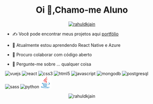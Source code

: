 <h1 align="center">Oi 👋,Chamo-me Aluno</h1>

<p align="center">
<a href=https://linkedin.com target="blank"><img align="center" src=https://cdn.jsdelivr.net/npm/simple-icons@3.0.1/icons/linkedin.svg alt="rahuldkjain" height="20" width="20" /></a>
</p>

- ✍ Você pode encontrar meus projetos aqui [portfólio](www......)
- 🌱 Atualmente estou aprendendo React Native e Azure
- 👯 Procuro colaborar com código aberto
- 💬 Pergunte-me sobre ... qualquer coisa


  <p align="center">
 <img src=https://devicons.github.io/devicon/devicon.git/icons/vuejs/vuejs-original-wordmark.svg alt=vuejs width="40" height="40"/> <img src=https://devicons.github.io/devicon/devicon.git/icons/react/react-original-wordmark.svg alt=react width="40" height="40"/> <img src=https://devicons.github.io/devicon/devicon.git/icons/css3/css3-original-wordmark.svg alt=css3 width="40" height="40"/> <img src=https://devicons.github.io/devicon/devicon.git/icons/html5/html5-original-wordmark.svg alt=html5 width="40" height="40"/> <img src=https://devicons.github.io/devicon/devicon.git/icons/javascript/javascript-original.svg alt=javascript width="40" height="40"/> <img src=https://devicons.github.io/devicon/devicon.git/icons/mongodb/mongodb-original-wordmark.svg alt=mongodb width="40" height="40"/> <img src=https://devicons.github.io/devicon/devicon.git/icons/postgresql/postgresql-original-wordmark.svg alt=postgresql width="40" height="40"/> <img src=https://devicons.github.io/devicon/devicon.git/icons/sass/sass-original.svg alt=sass width="40" height="40"/> <img src=https://devicons.github.io/devicon/devicon.git/icons/python/python-original-wordmark.svg alt=python width="40" height="40"/><img src= https://raw.githubusercontent.com/devicons/devicon/master/icons/java/java-original.svg alt=java width="40" height="40"/>
  </p>

<p align="center"> <img src=https://github-readme-stats.vercel.app/api?username=AlunoGit&show_icons=true alt=rahuldkjain /> </p>

